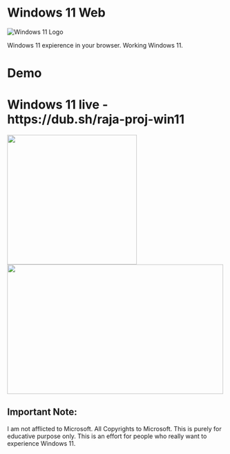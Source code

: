 # Windows 11 Web

![Windows 11 Logo](https://upload.wikimedia.org/wikipedia/commons/e/e6/Windows_11_logo.svg)

Windows 11 expierence in your browser. Working Windows 11.

# Demo
<h1>Windows 11 live - https://dub.sh/raja-proj-win11<br></h1>

<img width="300px" height="300px" src="https://847395.smushcdn.com/2245437/wp-content/uploads/2021/07/Menu-de-Inicio-Windows-11.gif?lossy=1&strip=1&webp=1"><img width="500px" height="300px" src="https://weblium.com/blog/wp-content/uploads/2020/06/windows-800x437.png">

## Important Note:
I am not afflicted to Microsoft. All Copyrights to Microsoft. This is purely for educative purpose only. This is an effort for people who really want to experience Windows 11. 
